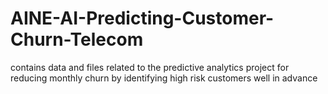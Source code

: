 # AINE-AI-Predicting-Customer-Churn-Telecom
contains data and files related to the predictive analytics project for reducing monthly churn by identifying high risk customers well in advance

